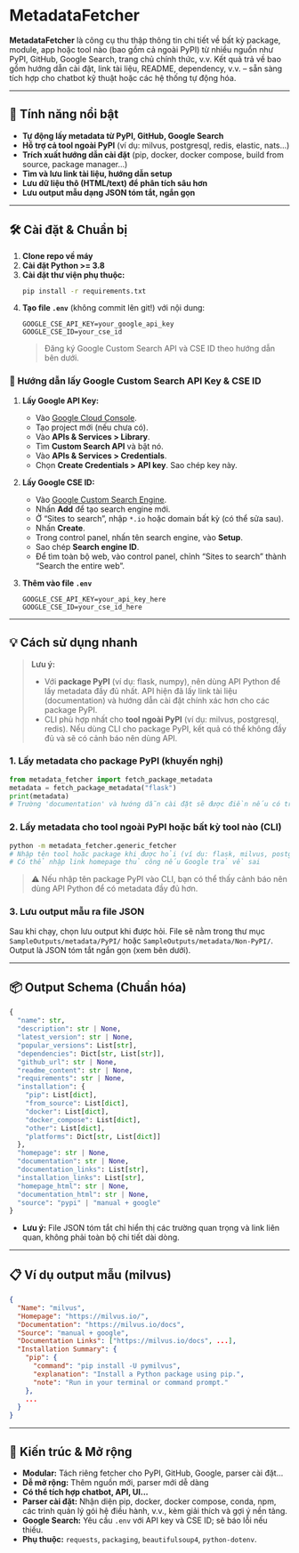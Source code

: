 # MetadataFetcher

**MetadataFetcher** là công cụ thu thập thông tin chi tiết về bất kỳ package, module, app hoặc tool nào (bao gồm cả ngoài PyPI) từ nhiều nguồn như PyPI, GitHub, Google Search, trang chủ chính thức, v.v. Kết quả trả về bao gồm hướng dẫn cài đặt, link tài liệu, README, dependency, v.v. – sẵn sàng tích hợp cho chatbot kỹ thuật hoặc các hệ thống tự động hóa.

---

## 🚀 Tính năng nổi bật
- **Tự động lấy metadata từ PyPI, GitHub, Google Search**
- **Hỗ trợ cả tool ngoài PyPI** (ví dụ: milvus, postgresql, redis, elastic, nats...)
- **Trích xuất hướng dẫn cài đặt** (pip, docker, docker compose, build from source, package manager...)
- **Tìm và lưu link tài liệu, hướng dẫn setup**
- **Lưu dữ liệu thô (HTML/text) để phân tích sâu hơn**
- **Lưu output mẫu dạng JSON tóm tắt, ngắn gọn**

---

## 🛠️ Cài đặt & Chuẩn bị
1. **Clone repo về máy**
2. **Cài đặt Python >= 3.8**
3. **Cài đặt thư viện phụ thuộc:**
   ```bash
   pip install -r requirements.txt
   ```
4. **Tạo file `.env`** (không commit lên git!) với nội dung:
   ```
   GOOGLE_CSE_API_KEY=your_google_api_key
   GOOGLE_CSE_ID=your_cse_id
   ```
   > Đăng ký Google Custom Search API và CSE ID theo hướng dẫn bên dưới.

### 🔑 Hướng dẫn lấy Google Custom Search API Key & CSE ID

1. **Lấy Google API Key:**
   - Vào [Google Cloud Console](https://console.cloud.google.com/).
   - Tạo project mới (nếu chưa có).
   - Vào **APIs & Services > Library**.
   - Tìm **Custom Search API** và bật nó.
   - Vào **APIs & Services > Credentials**.
   - Chọn **Create Credentials > API key**. Sao chép key này.

2. **Lấy Google CSE ID:**
   - Vào [Google Custom Search Engine](https://cse.google.com/cse/all).
   - Nhấn **Add** để tạo search engine mới.
   - Ở “Sites to search”, nhập `*.io` hoặc domain bất kỳ (có thể sửa sau).
   - Nhấn **Create**.
   - Trong control panel, nhấn tên search engine, vào **Setup**.
   - Sao chép **Search engine ID**.
   - Để tìm toàn bộ web, vào control panel, chỉnh “Sites to search” thành “Search the entire web”.

3. **Thêm vào file `.env`**
   ```
   GOOGLE_CSE_API_KEY=your_api_key_here
   GOOGLE_CSE_ID=your_cse_id_here
   ```

---

## 💡 Cách sử dụng nhanh

> **Lưu ý:**
> - Với **package PyPI** (ví dụ: flask, numpy), nên dùng API Python để lấy metadata đầy đủ nhất. API hiện đã lấy link tài liệu (documentation) và hướng dẫn cài đặt chính xác hơn cho các package PyPI.
> - CLI phù hợp nhất cho **tool ngoài PyPI** (ví dụ: milvus, postgresql, redis). Nếu dùng CLI cho package PyPI, kết quả có thể không đầy đủ và sẽ có cảnh báo nên dùng API.

### 1. Lấy metadata cho package PyPI (khuyến nghị)
```python
from metadata_fetcher import fetch_package_metadata
metadata = fetch_package_metadata("flask")
print(metadata)
# Trường 'documentation' và hướng dẫn cài đặt sẽ được điền nếu có trong metadata của PyPI.
```

### 2. Lấy metadata cho tool ngoài PyPI hoặc bất kỳ tool nào (CLI)
```bash
python -m metadata_fetcher.generic_fetcher
# Nhập tên tool hoặc package khi được hỏi (ví dụ: flask, milvus, postgresql)
# Có thể nhập link homepage thủ công nếu Google trả về sai
```
> ⚠️ Nếu nhập tên package PyPI vào CLI, bạn có thể thấy cảnh báo nên dùng API Python để có metadata đầy đủ hơn.

### 3. Lưu output mẫu ra file JSON
Sau khi chạy, chọn lưu output khi được hỏi. File sẽ nằm trong thư mục `SampleOutputs/metadata/PyPI/` hoặc `SampleOutputs/metadata/Non-PyPI/`. Output là JSON tóm tắt ngắn gọn (xem bên dưới).

---

## 📦 Output Schema (Chuẩn hóa)
```python
{
  "name": str,
  "description": str | None,
  "latest_version": str | None,
  "popular_versions": List[str],
  "dependencies": Dict[str, List[str]],
  "github_url": str | None,
  "readme_content": str | None,
  "requirements": str | None,
  "installation": {
    "pip": List[dict],
    "from_source": List[dict],
    "docker": List[dict],
    "docker_compose": List[dict],
    "other": List[dict],
    "platforms": Dict[str, List[dict]]
  },
  "homepage": str | None,
  "documentation": str | None,
  "documentation_links": List[str],
  "installation_links": List[str],
  "homepage_html": str | None,
  "documentation_html": str | None,
  "source": "pypi" | "manual + google"
}
```
- **Lưu ý:** File JSON tóm tắt chỉ hiển thị các trường quan trọng và link liên quan, không phải toàn bộ chi tiết dài dòng.

---

## 📋 Ví dụ output mẫu (milvus)
```json
{
  "Name": "milvus",
  "Homepage": "https://milvus.io/",
  "Documentation": "https://milvus.io/docs",
  "Source": "manual + google",
  "Documentation Links": ["https://milvus.io/docs", ...],
  "Installation Summary": {
    "pip": {
      "command": "pip install -U pymilvus",
      "explanation": "Install a Python package using pip.",
      "note": "Run in your terminal or command prompt."
    },
    ...
  }
}
```

---

## 📖 Kiến trúc & Mở rộng
- **Modular:** Tách riêng fetcher cho PyPI, GitHub, Google, parser cài đặt...
- **Dễ mở rộng:** Thêm nguồn mới, parser mới dễ dàng
- **Có thể tích hợp chatbot, API, UI...**
- **Parser cài đặt:** Nhận diện pip, docker, docker compose, conda, npm, các trình quản lý gói hệ điều hành, v.v., kèm giải thích và gợi ý nền tảng.
- **Google Search:** Yêu cầu `.env` với API key và CSE ID; sẽ báo lỗi nếu thiếu.
- **Phụ thuộc:** `requests`, `packaging`, `beautifulsoup4`, `python-dotenv`.

